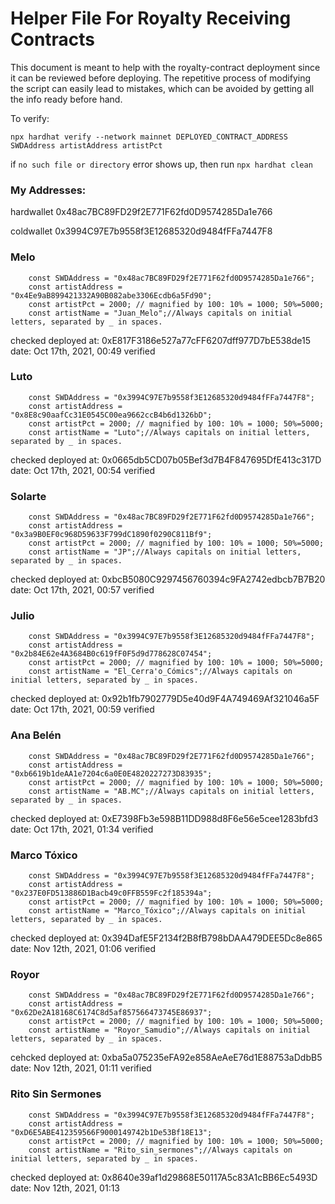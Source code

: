 # Helper File For Royalty Receiving Contracts

This document is meant to help with the royalty-contract deployment since it can be reviewed before deploying. The repetitive process of modifying the script can easily lead to mistakes, which can be avoided by getting all the info ready before hand.

To verify:

```
npx hardhat verify --network mainnet DEPLOYED_CONTRACT_ADDRESS SWDAddress artistAddress artistPct
```

if ```no such file or directory``` error shows up, then run ```npx hardhat clean```

### My Addresses:

hardwallet 0x48ac7BC89FD29f2E771F62fd0D9574285Da1e766

coldwallet 0x3994C97E7b9558f3E12685320d9484fFFa7447F8


### Melo 

```
    const SWDAddress = "0x48ac7BC89FD29f2E771F62fd0D9574285Da1e766";
    const artistAddress = "0x4Ee9aB899421332A90B082abe3306Ecdb6a5Fd90";
    const artistPct = 2000; // magnified by 100: 10% = 1000; 50%=5000;
    const artistName = "Juan_Melo";//Always capitals on initial letters, separated by _ in spaces.
```
checked
deployed at: 0xE817F3186e527a77cFF6207dff977D7bE538de15
date: Oct 17th, 2021, 00:49
verified


### Luto 

```
    const SWDAddress = "0x3994C97E7b9558f3E12685320d9484fFFa7447F8";
    const artistAddress = "0x8E8c90aafCc31E0545C00ea9662ccB4b6d1326bD";
    const artistPct = 2000; // magnified by 100: 10% = 1000; 50%=5000;
    const artistName = "Luto";//Always capitals on initial letters, separated by _ in spaces.
```
checked
deployed at: 0x0665db5CD07b05Bef3d7B4F847695DfE413c317D
date: Oct 17th, 2021, 00:54
verified


### Solarte

```
    const SWDAddress = "0x48ac7BC89FD29f2E771F62fd0D9574285Da1e766";
    const artistAddress = "0x3a9B0EF0c968D59633F799dC1890f0290C811Bf9";
    const artistPct = 2000; // magnified by 100: 10% = 1000; 50%=5000;
    const artistName = "JP";//Always capitals on initial letters, separated by _ in spaces.
```
checked
deployed at: 0xbcB5080C9297456760394c9FA2742edbcb7B7B20
date: Oct 17th, 2021, 00:57
verified


### Julio

```
    const SWDAddress = "0x3994C97E7b9558f3E12685320d9484fFFa7447F8";
    const artistAddress = "0x2b84E62e4A3684B0c619fF0F5d9d778628C07454";
    const artistPct = 2000; // magnified by 100: 10% = 1000; 50%=5000;
    const artistName = "El_Cerra'o_Cómics";//Always capitals on initial letters, separated by _ in spaces.
```
checked
deployed at: 0x92b1fb7902779D5e40d9F4A749469Af321046a5F
date: Oct 17th, 2021, 00:59
verified


### Ana Belén

```
    const SWDAddress = "0x48ac7BC89FD29f2E771F62fd0D9574285Da1e766";
    const artistAddress = "0xb6619b1deAA1e7204c6a0E0E4820227273D83935";
    const artistPct = 2000; // magnified by 100: 10% = 1000; 50%=5000;
    const artistName = "AB.MC";//Always capitals on initial letters, separated by _ in spaces.
```
checked
deployed at: 0xE7398Fb3e598B11DD988d8F6e56e5cee1283bfd3
date: Oct 17th, 2021, 01:34
verified

### Marco Tóxico

```
    const SWDAddress = "0x3994C97E7b9558f3E12685320d9484fFFa7447F8";
    const artistAddress = "0x237E0FD513886D1Bacb49c0FFB559Fc2f185394a";
    const artistPct = 2000; // magnified by 100: 10% = 1000; 50%=5000;
    const artistName = "Marco_Tóxico";//Always capitals on initial letters, separated by _ in spaces.
```
checked
deployed at: 0x394DafE5F2134f2B8fB798bDAA479DEE5Dc8e865
date: Nov 12th, 2021, 01:06
verified


### Royor

```
    const SWDAddress = "0x48ac7BC89FD29f2E771F62fd0D9574285Da1e766";
    const artistAddress = "0x62De2A18168C6174C8d5af857566473745E86937";
    const artistPct = 2000; // magnified by 100: 10% = 1000; 50%=5000;
    const artistName = "Royor_Samudio";//Always capitals on initial letters, separated by _ in spaces.
```
cehcked
deployed at: 0xba5a075235eFA92e858AeAeE76d1E88753aDdbB5
date: Nov 12th, 2021, 01:11
verified

### Rito Sin Sermones

```
    const SWDAddress = "0x3994C97E7b9558f3E12685320d9484fFFa7447F8";
    const artistAddress = "0xD6E5ABE412359566F9000149742b1De53Bf18E13";
    const artistPct = 2000; // magnified by 100: 10% = 1000; 50%=5000;
    const artistName = "Rito_sin_sermones";//Always capitals on initial letters, separated by _ in spaces.
```
checked
deployed at: 0x8640e39af1d29868E50117A5c83A1cBB6Ec5493D
date: Nov 12th, 2021, 01:13


